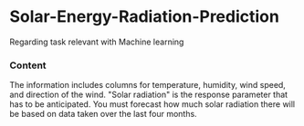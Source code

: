 # Solar-Energy-Radiation-Prediction
Regarding task relevant with Machine learning 


### Content
The information includes columns for temperature, humidity, wind speed, and direction of the wind. "Solar radiation" is the response parameter that has to be anticipated. You must forecast how much solar radiation there will be based on data taken over the last four months.
